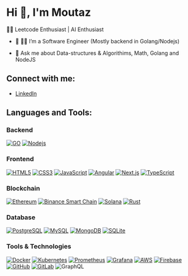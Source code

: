 # Hi 👋, I'm Moutaz

👨‍💻 Leetcode Enthusiast | AI Enthusiast

- 🔭 👨‍💻 I’m a Software Engineer (Mostly backend in Golang/Nodejs)

- 💬 Ask me about Data-structures & Algorithims, Math, Golang and NodeJS

## Connect with me:
- [LinkedIn](https://www.linkedin.com/moutaz-chaara)

## Languages and Tools:

### Backend
[![GO](https://img.shields.io/badge/go-%2300ADD8.svg?style=flat-square&logo=go&logoColor=white)](https://go.dev)
[![Nodejs](https://img.shields.io/badge/-Nodejs-black?style=flat-square&logo=Node.js&logoColor=white)](https://nodejs.org)

### Frontend
[![HTML5](https://img.shields.io/badge/HTML5-E34F26?style=flat-square&logo=html5&logoColor=white)](https://developer.mozilla.org/en-US/docs/Web/Guide/HTML/HTML5)
[![CSS3](https://img.shields.io/badge/CSS3-1572B6?style=flat-square&logo=css3&logoColor=white)](https://developer.mozilla.org/en-US/docs/Web/CSS)
[![JavaScript](https://img.shields.io/badge/-JavaScript-black?style=flat-square&logo=javascript&logoColor=eed718)](https://developer.mozilla.org/en-US/docs/Web/JavaScript)
[![Angular](https://img.shields.io/badge/Angular-DD0031?style=flat-square&logo=angular&logoColor=white)](https://angular.io/)
[![Next.js](https://img.shields.io/badge/Next.js-000000?style=flat-square&logo=next.js&logoColor=white)](https://nextjs.org/)
[![TypeScript](https://img.shields.io/badge/-TypeScript-007ACC?style=flat-square&logo=typescript)](https://www.typescriptlang.org/)

### Blockchain
[![Ethereum](https://img.shields.io/badge/-Ethereum-3C3C3D?style=flat-square&logo=ethereum&logoColor=3088de)](https://ethereum.org)
[![Binance Smart Chain](https://img.shields.io/badge/Binance_Smart_Chain-000000?style=flat-square&logo=binance&logoColor=FFFF00)](https://www.binance.org/en/smartChain)
[![Solana](https://img.shields.io/badge/Solana-000000?style=flat-square&logo=solana&logoColor=white)](https://solana.com/)
[![Rust](https://img.shields.io/badge/Rust-black?style=flat-square&logo=rust&logoColor=#E57324)](https://www.rust-lang.org/)

### Database
[![PostgreSQL](https://img.shields.io/badge/PostgreSQL-336791?style=flat-square&logo=postgresql&logoColor=white)](https://www.postgresql.org/)
[![MySQL](https://img.shields.io/badge/MySQL-00000F?style=flat-square&logo=mysql&logoColor=white)](https://www.mysql.com/)
[![MongoDB](https://img.shields.io/badge/MongoDB-4EA94B?style=flat-square&logo=mongodb&logoColor=white)](https://www.mongodb.com/)
[![SQLite](https://img.shields.io/badge/SQLite-07405E?style=flat-square&logo=sqlite&logoColor=white)](https://www.sqlite.org/)

### Tools & Technologies
[![Docker](https://img.shields.io/badge/Docker-2496ED?style=flat-square&logo=docker&logoColor=white)](https://www.docker.com/)
[![Kubernetes](https://img.shields.io/badge/Kubernetes-326CE5?style=flat-square&logo=kubernetes&logoColor=white)](https://kubernetes.io/)
[![Prometheus](https://img.shields.io/badge/Prometheus-E6522C?style=flat-square&logo=prometheus&logoColor=white)](https://prometheus.io/)
[![Grafana](https://img.shields.io/badge/Grafana-F46800?style=flat-square&logo=grafana&logoColor=white)](https://grafana.com/)
[![AWS](https://img.shields.io/badge/AWS-232F3E?style=flat-square&logo=amazon-aws&logoColor=white)](https://aws.amazon.com/)
[![Firebase](https://img.shields.io/badge/Firebase-FFCA28?style=flat-square&logo=firebase&logoColor=black)](https://firebase.google.com/)
[![GitHub](https://img.shields.io/badge/GitHub-181717?style=flat-square&logo=github&logoColor=white)](https://github.com/)
[![GitLab](https://img.shields.io/badge/GitLab-FCA121?style=flat-square&logo=gitlab&logoColor=white)](https://gitlab.com/)
![GraphQL](https://img.shields.io/badge/-GraphQL-E10098?logo=graphql&logoColor=white)



